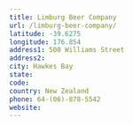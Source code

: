 ```yaml
---
title: Limburg Beer Company
url: /limburg-beer-company/
latitude: -39.6275
longitude: 176.854
address1: 500 Williams Street
address2: 
city: Hawkes Bay
state: 
code: 
country: New Zealand
phone: 64-(06)-878-5542
website: 
---
```


